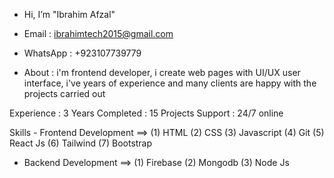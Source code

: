 - Hi, I’m "Ibrahim Afzal"
- Email : ibrahimtech2015@gmail.com
- WhatsApp : +923107739779

- About : i'm frontend developer, i create web pages with UI/UX user interface, i've years of experience
          and many clients are happy with the projects carried out

Experience : 3 Years
Completed : 15 Projects
Support : 24/7 online

Skills - Frontend Development ==>
(1) HTML
(2) CSS
(3) Javascript
(4) Git
(5) React Js
(6) Tailwind
(7) Bootstrap

- Backend Development ==>
(1) Firebase
(2) Mongodb
(3) Node Js
